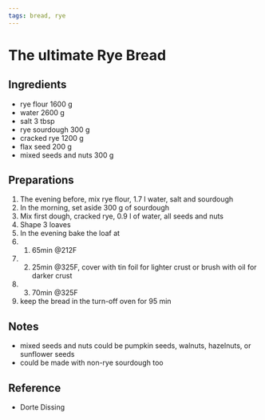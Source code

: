 ```yaml
---
tags: bread, rye
---
```

# The ultimate Rye Bread

## Ingredients
- rye flour            1600 g
- water                2600 g
- salt                    3 tbsp
- rye sourdough         300 g
- cracked rye          1200 g
- flax seed             200 g
- mixed seeds and nuts  300 g

## Preparations
1. The evening before, mix rye flour, 1.7 l water, salt and sourdough
2. In the morning, set aside 300 g of sourdough
3. Mix first dough, cracked rye, 0.9 l of water, all seeds and nuts
4. Shape 3 loaves
5. In the evening bake the loaf at 
5. 1. 65min @212F
5. 2. 25min @325F, cover with tin foil for lighter crust or brush with oil for darker crust
5. 3. 70min @325F
6. keep the bread in the turn-off oven for 95 min

## Notes
- mixed seeds and nuts could be pumpkin seeds, walnuts, hazelnuts, or sunflower seeds
- could be made with non-rye sourdough too

## Reference
- Dorte Dissing
